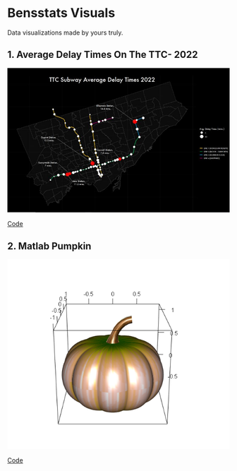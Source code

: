 # Bensstats Visuals

Data visualizations made by yours truly. 

## 1. Average Delay Times On The TTC- 2022


![](https://github.com/benyamindsmith/bensstatsVisuals/blob/main/images/image_2022-09-04_154752287.png)

[Code](https://github.com/benyamindsmith/bensstatsVisuals/blob/main/code/ttcSubwayDelays2022.R)

## 2. Matlab Pumpkin 

![](https://github.com/benyamindsmith/bensstatsVisuals/blob/main/images/image_2022-11-17_232225280.png)

[Code](https://github.com/benyamindsmith/bensstatsVisuals/blob/main/code/matlabPumkin.R)
